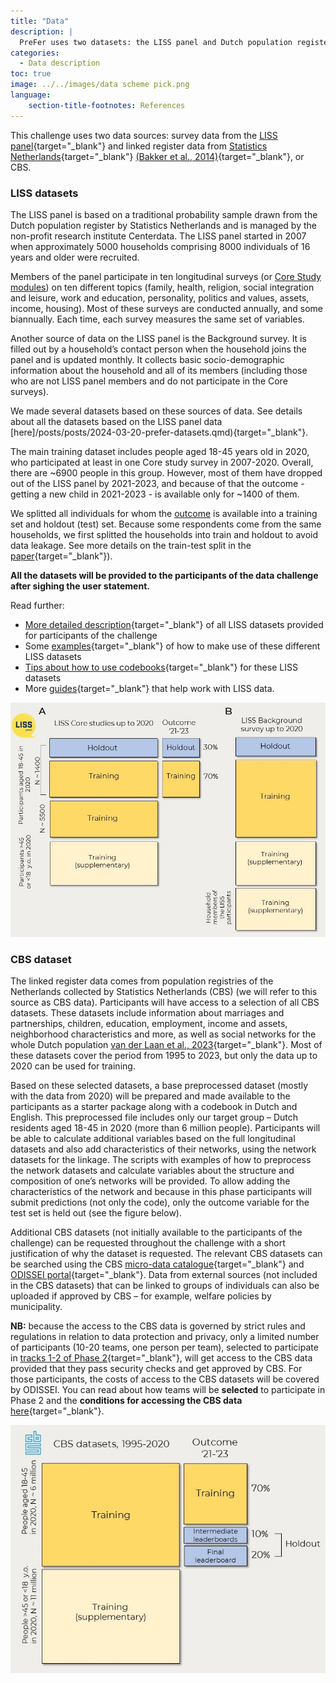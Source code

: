 ```yaml
---
title: "Data"
description: |
  PreFer uses two datasets: the LISS panel and Dutch population register data.
categories:
  - Data description
toc: true
image: ../../images/data scheme pick.png
language: 
    section-title-footnotes: References
---
```


This challenge uses two data sources: survey data from the [LISS panel](https://www.lissdata.nl/){target="_blank"} and linked register data from [Statistics Netherlands](https://www.cbs.nl/nl-nl/onze-diensten/maatwerk-en-microdata/microdata-zelf-onderzoek-doen/catalogus-microdata){target="_blank"} [(Bakker et al., 2014)](https://doi.org/10.3233/SJI-140803){target="_blank"}, or CBS.  

### LISS datasets

The LISS panel is based on a traditional probability sample drawn from the Dutch population register by Statistics Netherlands and is managed by the non-profit research institute Centerdata. The LISS panel started in 2007 when approximately 5000 households comprising 8000 individuals of 16 years and older were recruited. 

Members of the panel participate in ten longitudinal surveys (or [Core Study modules](https://www.dataarchive.lissdata.nl/study-units/view/1)) on ten different topics (family, health, religion, social integration and leisure, work and education, personality, politics and values, assets, income, housing). Most of these surveys are conducted annually, and some biannually. Each time, each survey measures the same set of variables.  

Another source of data on the LISS panel is the Background survey. It is filled out by a household’s contact person when the household joins the panel and is updated monthly. It collects basic socio-demographic information about the household and all of its members (including those who are not LISS panel members and do not participate in the Core surveys).  

We made several datasets based on these sources of data. See details about all the datasets based on the LISS panel data [here]/posts/posts/2024-03-20-prefer-datasets.qmd){target="_blank"}. 

The main training dataset includes people aged 18-45 years old in 2020, who participated at least in one Core study survey in 2007-2020. Overall, there are ~6900 people in this group. However, most of them have dropped out of the LISS panel by 2021-2023, and because of that the outcome - getting a new child in 2021-2023 - is available only for ~1400 of them.  

We splitted all individuals for whom the [outcome](/posts/posts/2024-04-03-calculating-the-outcome.qmd) is available into a training set and holdout (test) set. Because some respondents come from the same households, we first splitted the households into train and holdout to avoid data leakage. See more details on the train-test split in the [paper](https://arxiv.org/abs/2402.00705){target="_blank"}).


__All the datasets will be provided to the participants of the data challenge after sighing the user statement.__

Read further:   
- [More detailed description](/posts/posts/2024-03-20-prefer-datasets.qmd){target="_blank"} of all LISS datasets provided for participants of the challenge  
- Some [examples](/posts/posts/2024-03-20-prefer-datasets.qmd){target="_blank"} of how to make use of these different LISS datasets
- [Tips about how to use codebooks](/posts/posts/2024-03-21-prefer-codebooks.qmd){target="_blank"} for these LISS datasets  
- More [guides](/posts/index.qmd){target="_blank"} that help work with LISS data.   

![](/images/liss_scheme_gray.jpg)  



### CBS dataset

The linked register data comes from population registries of the Netherlands collected by Statistics Netherlands (CBS) (we will refer to this source as CBS data). Participants will have access to a selection of all CBS datasets. These datasets include information about marriages and partnerships, children, education, employment, income and assets, neighborhood characteristics and more, as well as social networks for the whole Dutch population [van der Laan et al., 2023](https://doi.org/10.1093/esr/jcac026){target="_blank"}. Most of these datasets cover the period from 1995 to 2023, but only the data up to 2020 can be used for training.  

Based on these selected datasets, a base preprocessed dataset (mostly with the data from 2020) will be prepared and made available to the participants as a starter package along with a codebook in Dutch and English. This preprocessed file includes only our target group – Dutch residents aged 18-45 in 2020 (more than 6 million people). Participants will be able to calculate additional variables based on the full longitudinal datasets and also add characteristics of their networks, using the network datasets for the linkage. The scripts with examples of how to preprocess the network datasets and calculate variables about the structure and composition of one’s networks will be provided. To allow adding the characteristics of the network and because in this phase participants will submit predictions (not only the code), only the outcome variable for the test set is held out (see the figure below).  

Additional CBS datasets (not initially available to the participants of the challenge) can be requested throughout the challenge with a short justification of why the dataset is requested. The relevant CBS datasets can be searched using the CBS [micro-data catalogue](https://www.cbs.nl/nl-nl/onze-diensten/maatwerk-en-microdata/microdata-zelf-onderzoek-doen/catalogus-microdata){target="_blank"} and [ODISSEI portal](https://portal.odissei.nl/){target="_blank"}. Data from external sources (not included in the CBS datasets) that can be linked to groups of individuals can also be uploaded if approved by CBS – for example, welfare policies by municipality.   

__NB:__ because the access to the CBS data is governed by strict rules and regulations in relation to data protection and privacy, only a limited number of participants (10-20 teams, one person per team), selected to participate in [tracks 1-2 of Phase 2](/details/overview/3phases.md){target="_blank"}, will get access to the CBS data provided that they pass security checks and get approved by CBS. For those participants, the costs of access to the CBS datasets will be covered by ODISSEI. You can read about how teams will be __selected__ to participate in Phase 2 and the __conditions for accessing the CBS data__ [here](/details/overview/4submission_evaluation_winners.md){target="_blank"}.  



![](/images/cbs_scheme_gray.jpg)  
